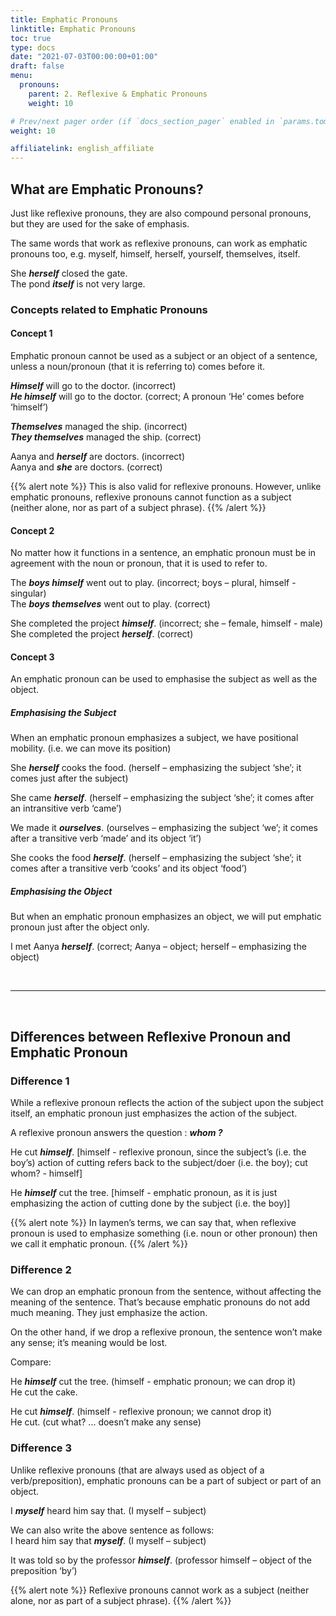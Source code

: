 ```yaml
---
title: Emphatic Pronouns
linktitle: Emphatic Pronouns
toc: true
type: docs
date: "2021-07-03T00:00:00+01:00"
draft: false
menu:
  pronouns:
    parent: 2. Reflexive & Emphatic Pronouns
    weight: 10

# Prev/next pager order (if `docs_section_pager` enabled in `params.toml`)
weight: 10

affiliatelink: english_affiliate
---
```


## What are Emphatic Pronouns?

Just like reflexive pronouns, they are also compound personal pronouns, but they are used for the sake of emphasis. 

The same words that work as reflexive pronouns, can work as emphatic pronouns too, e.g. myself, himself, herself, yourself, themselves, itself. 

She ***herself*** closed the gate. <br>
The pond ***itself*** is not very large.


### Concepts related to Emphatic Pronouns

#### Concept 1

Emphatic pronoun cannot be used as a subject or an object of a sentence, unless a noun/pronoun (that it is referring to) comes before it. 

***<span class="mak-text-color-incorrect">Himself</span>*** will go to the doctor. (incorrect) <br>
***<span class="mak-text-color">He himself</span>*** will go to the doctor. (correct; A pronoun ‘He’ comes before ‘himself’)

***<span class="mak-text-color-incorrect">Themselves</span>*** managed the ship. (incorrect) <br>
***<span class="mak-text-color">They themselves</span>*** managed the ship. (correct)

Aanya and ***<span class="mak-text-color-incorrect">herself</span>*** are doctors. (incorrect) <br>
Aanya and ***<span class="mak-text-color">she</span>*** are doctors. (correct)

{{% alert note %}}
This is also valid for reflexive pronouns. However, unlike emphatic pronouns, reflexive pronouns cannot function as a subject (neither alone, nor as part of a subject phrase). 
{{% /alert %}}

#### Concept 2

No matter how it functions in a sentence, an emphatic pronoun must be in agreement with the noun or pronoun, that it is used to refer to.

The ***<span class="mak-text-color-incorrect">boys himself</span>*** went out to play. (incorrect; boys – plural, himself - singular) <br>
The ***<span class="mak-text-color">boys themselves</span>*** went out to play. (correct)

She completed the project ***<span class="mak-text-color-incorrect">himself</span>***. (incorrect; she – female, himself - male) <br>
She completed the project ***<span class="mak-text-color">herself</span>***. (correct)

#### Concept 3

An emphatic pronoun can be used to emphasise the subject as well as the object.  

##### Emphasising the Subject

When an emphatic pronoun emphasizes a subject, we have positional mobility. (i.e. we can move its position)

She ***herself*** cooks the food. (herself – emphasizing the subject ‘she’; it comes just after the subject) 

She came ***herself***. (herself – emphasizing the subject ‘she’; it comes after an intransitive verb ‘came’)

We made it ***ourselves***. (ourselves – emphasizing the subject ‘we’; it comes after a transitive verb ‘made’ and its object ‘it’)

She cooks the food ***herself***. (herself – emphasizing the subject ‘she’; it comes after a transitive verb ‘cooks’ and its object ‘food’)

##### Emphasising the Object

But when an emphatic pronoun emphasizes an object, we will put emphatic pronoun just after the object only.

I met Aanya ***herself***. (correct; Aanya – object; herself – emphasizing the object)

<!-- Commented out for ebook sake -->
<!-- ### Some other uses of Emphatic Pronouns

We sometimes use emphatic pronouns to mean 'also’ or ‘too’. <br>
Geetu said she was feeling ill. I was feeling pretty sick ***myself***. (i.e. I too)

We also use emphatic pronouns to mean that someone is capable enough alone. <br>
They don’t need anyone’s guidance. They can do it ***themselves***. (i.e. they can do it alone)

We also use emphatic pronouns to show contrast. <br>
You support Democrats? I am a Republican supporter ***myself***. (i.e. I am in contrast with you) -->

<br><hr><br>

## Differences between Reflexive Pronoun and Emphatic Pronoun

### Difference 1

While a reflexive pronoun reflects the action of the subject upon the subject itself, an emphatic pronoun just emphasizes the action of the subject. 

A reflexive pronoun answers the question : ***whom ?***

He cut ***himself***. [himself - reflexive pronoun, since the subject’s (i.e. the boy’s) action of cutting refers back to the subject/doer (i.e. the boy); cut whom? - himself]

He ***himself*** cut the tree.  [himself - emphatic pronoun, as it is just emphasizing the action of cutting done by the subject (i.e. the boy)]

{{% alert note %}}
In laymen’s terms, we can say that, when reflexive pronoun is used to emphasize something (i.e. noun or other pronoun) then we call it emphatic pronoun.
{{% /alert %}}
 
### Difference 2

We can drop an emphatic pronoun from the sentence, without affecting the meaning of the sentence. That’s because emphatic pronouns do not add much meaning. They just emphasize the action. 

On the other hand, if we drop a reflexive pronoun, the sentence won’t make any sense; it’s meaning would be lost.

Compare:

He ***himself*** cut the tree. (himself - emphatic pronoun; we can drop it) <br>
He cut the cake.

He cut ***himself***. (himself - reflexive pronoun; we cannot drop it) <br>
He cut.  (cut what? ... doesn’t make any sense)

### Difference 3

Unlike reflexive pronouns (that are always used as object of a verb/preposition), emphatic pronouns can be a part of subject or part of an object.

I ***myself*** heard him say that. (I myself – subject)

We can also write the above sentence as follows: <br>
I heard him say that ***myself***. (I myself – subject)

It was told so by the professor ***himself***. (professor himself – object of the preposition ‘by’)

{{% alert note %}}
Reflexive pronouns cannot work as a subject (neither alone, nor as part of a subject phrase).
{{% /alert %}}

<!-- Commented out for ebook sake -->
<!-- ### Difference 4

Unlike reflexive pronouns, emphatic pronouns cannot work as an object alone.

I cured ***myself***. (myself – reflexive pronoun, acting as an object of the verb ‘cured’ all alone)

I was treated by my dad ***himself***. (himself – emphatic pronoun, which is part of the object ‘my dad himself’, i.e. it is part of the object of the preposition 'by')

{{% alert note %}}
Reflexive pronouns can work as an object (of a verb or of a preposition) alone.
{{% /alert %}} -->

